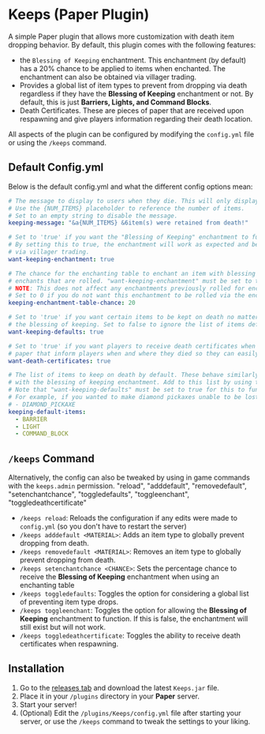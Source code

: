 # Keeps (Paper  Plugin)

A simple Paper plugin that allows more customization with death item dropping behavior. 
By default, this plugin comes with the following features:
- the `Blessing of Keeping` enchantment. This enchantment (by default) has a 20% chance to be applied to items when enchanted. The enchantment can also be obtained via villager trading.
- Provides a global list of item types to prevent from dropping via death regardless if they have the **Blessing of Keeping** enchantment or not. By default, this is just **Barriers, Lights, and Command Blocks**.
- Death Certificates. These are pieces of paper that are received upon respawning and give players information regarding their death location.

All aspects of the plugin can be configured by modifying the `config.yml` file or using the `/keeps` command.

## Default Config.yml

Below is the default config.yml and what the different config options mean:
```yml
# The message to display to users when they die. This will only display if there were some items to be kept from death.
# Use the {NUM_ITEMS} placeholder to reference the number of items.
# Set to an empty string to disable the message.
keeping-message: "&a{NUM_ITEMS} &6item(s) were retained from death!"

# Set to 'true' if you want the "Blessing of Keeping" enchantment to function.
# By setting this to true, the enchantment will work as expected and be able to be obtained
# via villager trading.
want-keeping-enchantment: true

# The chance for the enchanting table to enchant an item with blessing of keeping along with any other
# enchants that are rolled. "want-keeping-enchantment" must be set to true for this to function.
# NOTE: This does not affect any enchantments previously rolled for enchants, this is simply just an additional enchantment.
# Set to 0 if you do not want this enchantment to be rolled via the enchanting table.
keeping-enchantment-table-chance: 20

# Set to 'true' if you want certain items to be kept on death no matter what as if they were enchanted with
# the blessing of keeping. Set to false to ignore the list of items defined below.
want-keeping-defaults: true

# Set to 'true' if you want players to receive death certificates when they die. These are essentially just pieces
# paper that inform players when and where they died so they can easily find out where they died.
want-death-certificates: true

# The list of items to keep on death by default. These behave similarly as if they were enchanted
# with the blessing of keeping enchantment. Add to this list by using the vanilla minecraft material key.
# Note that "want-keeping-defaults" must be set to true for this to function.
# For example, if you wanted to make diamond pickaxes unable to be lost on death, add:
# - DIAMOND_PICKAXE
keeping-default-items:
  - BARRIER
  - LIGHT
  - COMMAND_BLOCK
```

## `/keeps` Command

Alternatively, the config can also be tweaked by using in game commands with the `keeps.admin` permission.
"reload", "adddefault", "removedefault", "setenchantchance", "toggledefaults", "toggleenchant", "toggledeathcertificate"

- `/keeps reload`: Reloads the configuration if any edits were made to `config.yml` (so you don't have to restart the server)
- `/keeps adddefault <MATERIAL>`: Adds an item type to globally prevent dropping from death.
- `/keeps removedefault <MATERIAL>`: Removes an item type to globally prevent dropping from death.
- `/keeps setenchantchance <CHANCE>`: Sets the percentage chance to receive the **Blessing of Keeping** enchantment when using an enchanting table
- `/keeps toggledefaults`: Toggles the option for considering a global list of preventing item type drops. 
- `/keeps toggleenchant`: Toggles the option for allowing the **Blessing of Keeping** enchantment to function. If this is false, the enchantment will still exist but will not work.
- `/keeps toggledeathcertificate`: Toggles the ability to receive death certificates when respawning.

## Installation
1. Go to the [releases tab](https://github.com/DevvyDont/Keeps/releases) and download the latest `Keeps.jar` file.
2. Place it in your `/plugins` directory in your **Paper** server.
3. Start your server!
4. (Optional) Edit the `/plugins/Keeps/config.yml` file after starting your server, or use the `/keeps` command to tweak the settings to your liking.